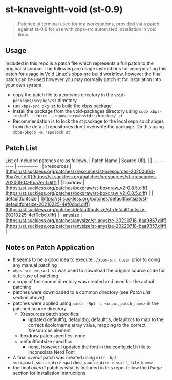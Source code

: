 # st-knaveightt-void (st-0.9)
> Patched st terminal used for my workstations, provided via a patch against st-0.9 for use with xbps-src automated installation in void linux.

## Usage 
Included in this repo is a patch file which represents a full patch to the original st source. The following are usage instructions for incorporating this patch for usage in Void Linux's xbps-src build workflow, however the final patch can be used however you may normally patch st for installation into your own system. 
- copy the patch file to a *patches* directory in the `void-packages/srcpkgs/st` directory
- run `xbps-src pkg st` to build the xbps package
- install the package from the void-packages directory using `sudo xbps-install --force --repository=hostdir/binpkgs/ st`
- Recommendation is to lock the st package to the local repo so changes from the default repositories don't overwrite the package. Do this using `xbps-pkgdb -m repolock st`

## Patch List
List of included patches are as follows.
| Patch Name | Source URL |
| ---------- | ---------- |
| xresources | [https://st.suckless.org/patches/xresources/st-xresources-20200604-9ba7ecf.diff](https://st.suckless.org/patches/xresources/st-xresources-20200604-9ba7ecf.diff) |
| boxdraw    | [https://st.suckless.org/patches/boxdraw/st-boxdraw_v2-0.8.5.diff](https://st.suckless.org/patches/boxdraw/st-boxdraw_v2-0.8.5.diff) |
| defaultfontsize | [https://st.suckless.org/patches/defaultfontsize/st-defaultfontsize-20210225-4ef0cbd.diff](https://st.suckless.org/patches/defaultfontsize/st-defaultfontsize-20210225-4ef0cbd.diff) |
| anysize | [https://st.suckless.org/patches/anysize/st-anysize-20220718-baa9357.diff](https://st.suckless.org/patches/anysize/st-anysize-20220718-baa9357.diff) |

## Notes on Patch Application
- It seems to be a good idea to execute `./xbps-src clean` prior to doing any manual patching
- `xbps-src extract st` was used to download the original source code for st for use of patching
- a copy of the source directory was created and used for the actual patching
- patches were downloaded to a common directory (see *Patch List* section above)
- patches were applied using `patch -Np1 -i <input_patch_name>` in the patched source directory
	- Xresources patch specifics:
		- updated defaultfg, defaultbg, defaultcs, defaultrcs to map to the correct 
		  &colorname array value, mapping to the correct Xresources element
	- boxdraw patch specifics: none
	- defaultfontsize specifics
		- none, however I updated the font in the config.def.h file to Inconsolata Nerd Font
- A final *overall* patch was created using `diff -Np1 <original_source_dir> <patched_source_dir> > <diff_file_Name>`
- the final *overall* patch is what is included in this repo. follow the *Usage* section for installation instructions
